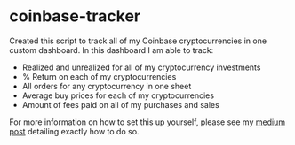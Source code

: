 # coinbase-tracker
Created this script to track all of my Coinbase cryptocurrencies in one custom dashboard. In this dashboard I am able to track:
* Realized and unrealized for all of my cryptocurrency investments
* % Return on each of my cryptocurrencies
* All orders for any cryptocurrency in one sheet
* Average buy prices for each of my cryptocurrencies
* Amount of fees paid on all of my purchases and sales


For more information on how to set this up yourself, please see my [medium post](https://levelup.gitconnected.com/tracking-your-coinbase-portfolio-performance-using-python-google-sheets-57d86d687547) detailing exactly how to do so.
